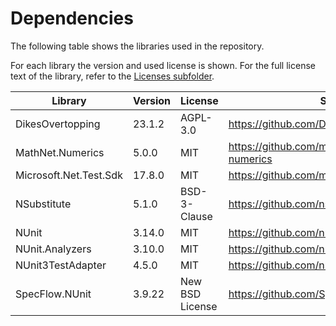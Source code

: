 # Dependencies
The following table shows the libraries used in the repository.

For each library the version and used license is shown. For the full license text of the library, refer to the [Licenses subfolder](Licenses).

| Library                       | Version | License            | Source                                       |
|-------------------------------|---------|--------------------|----------------------------------------------|
| DikesOvertopping              | 23.1.2  | AGPL-3.0           | https://github.com/Deltares/DikesOvertopping |
| MathNet.Numerics              | 5.0.0   | MIT                | https://github.com/mathnet/mathnet-numerics  |
| Microsoft.Net.Test.Sdk        | 17.8.0  | MIT                | https://github.com/microsoft/vstest          |
| NSubstitute                   | 5.1.0   | BSD-3-Clause       | https://github.com/nsubstitute/NSubstitute   |
| NUnit                         | 3.14.0  | MIT                | https://github.com/nunit/nunit               |
| NUnit.Analyzers               | 3.10.0  | MIT                | https://github.com/nunit/nunit.analyzers     |
| NUnit3TestAdapter             | 4.5.0   | MIT                | https://github.com/nunit/nunit3-vs-adapter   |
| SpecFlow.NUnit                | 3.9.22  | New BSD License    | https://github.com/SpecFlowOSS/SpecFlow      |